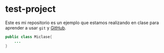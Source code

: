 # test-project

Este es mi repositorio es un ejemplo que estamos realizando en clase para aprender a usar `git` y [GitHub][1].

```java
public class Miclase{
    ...
}
```
[1]: http://github.com